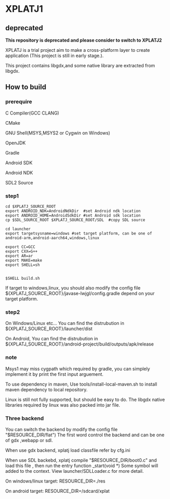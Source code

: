 # XPLATJ1

## **deprecated**
**This repository is deprecated and please consider to switch to XPLATJ2**

XPLATJ is a trial project aim to make a cross-platform layer to create application (This project is still in early stage.).

This project contains libgdx,and some native library are extracted from libgdx.

## How to build

### prerequire
C Compiler(GCC CLANG)

CMake

GNU Shell(MSYS,MSYS2 or Cygwin on Windows)

OpenJDK

Gradle

Android SDK

Android NDK

SDL2 Source

### step1
```
cd $XPLATJ_SOURCE_ROOT
export ANDROID_NDK=AndroidNdkDir  #set Android ndk location
export ANDROID_HOME=AndroidSdkDir #set Android sdk location
cp $SDL_SOURCE_ROOT $XPLATJ_SOURCE_ROOT/SDL  #copy SDL source

cd launcher
export targetsysname=windows #set target platform, can be one of android-arm,android-aarch64,windows,linux

export CC=GCC
export CXX=G++
export AR=ar
export MAKE=make
export SHELL=sh


$SHELL build.sh
```

If target to windows,linux, you should also modify the config file ${XPLATJ_SOURCE_ROOT}/javase-lwjgl/config.gradle depend on your target platform.

### step2
On Windows/Linux etc... You can find the distrubution in ${XPLATJ_SOURCE_ROOT}/launcher/dist

On Android, You can find the distrubution in ${XPLATJ_SOURCE_ROOT}/android-project/build/outputs/apk/release

### note
Msys1 may miss cygpath which required by gradle, you can simplely implement it by print the first input arguement.

To use dependency in maven, Use tools/install-local-maven.sh to install maven dependency to local repository.

Linux is still not fully supported, but should be easy to do. The libgdx native libraries required by linux was also packed into jar file.

### Three backend
You can switch the backend by modify the config file "$RESOURCE_DIR/flat") The first word control the backend and can be one of gdx ,webapp or sdl.

When use gdx backend, xplatj load classfile refer by cfg.ini

When use SDL backebd, xplatj compile "$RESOURCE_DIR/boot0.c" and load this file , then run the entry function _start(void *)
Some symbol will added to the context. View launcher/SDLLoader.c for more detail. 

On windows/linux target:
RESOURCE_DIR=./res 

On android target:
RESOURCE_DIR=/sdcard/xplat 
